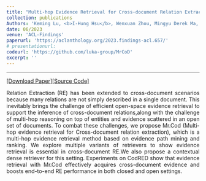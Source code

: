 ```yaml
---
title: "Multi-hop Evidence Retrieval for Cross-document Relation Extraction"
collection: publications
Authors: 'Keming Lu, <b>I-Hung Hsu</b>, Wenxuan Zhou, Mingyu Derek Ma, Muhao Chen.'
date: 06/2023
venue: 'ACL-Findings'
paperurl: 'https://aclanthology.org/2023.findings-acl.657/'
# presentationurl: 
codeurl: 'https://github.com/luka-group/MrCoD'
excerpt: ''
---
```

---
<a href='https://aclanthology.org/2023.findings-acl.657/' target="_blank">[Download Paper]</a><a href='https://github.com/luka-group/MrCoD' target="_blank">[Source Code]</a>

<p align="justify">
Relation Extraction (RE) has been extended to cross-document scenarios because many relations are not simply described in a single document. This inevitably brings the challenge of efficient open-space evidence retrieval to support the inference of cross-document relations,along with the challenge of multi-hop reasoning on top of entities and evidence scattered in an open set of documents. To combat these challenges, we propose Mr.Cod (Multi-hop evidence retrieval for Cross-document relation extraction), which is a multi-hop evidence retrieval method based on evidence path mining and ranking. We explore multiple variants of retrievers to show evidence retrieval is essential in cross-document RE.We also propose a contextual dense retriever for this setting. Experiments on CodRED show that evidence retrieval with Mr.Cod effectively acquires cross-document evidence and boosts end-to-end RE performance in both closed and open settings.
</p>